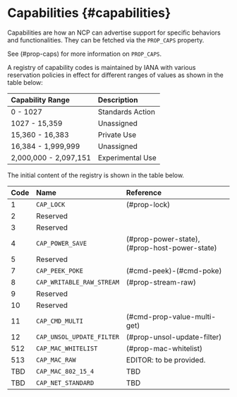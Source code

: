# Capabilities {#capabilities}

Capabilities are how an NCP can advertise support for specific behaviors and functionalities. They can be fetched via the `PROP_CAPS` property.

See (#prop-caps) for more information on `PROP_CAPS`.

A registry of capability codes is maintained by IANA with various reservation policies in effect for different ranges of values as shown in the table below:

Capability Range        | Description
:-----------------------|:-----------------
0 - 1027                | Standards Action
1027 - 15,359           | Unassigned
15,360 - 16,383         | Private Use
16,384 - 1,999,999      | Unassigned
2,000,000 - 2,097,151   | Experimental Use

The initial content of the registry is shown in the table below.

Code    | Name                      | Reference
:-------|:--------------------------|:----------------------------------
   1    | `CAP_LOCK`                | (#prop-lock)
   2    | Reserved                  |
   3    | Reserved                  |
   4    | `CAP_POWER_SAVE`          | (#prop-power-state), (#prop-host-power-state)
   5    | Reserved                  |
   7    | `CAP_PEEK_POKE`           | (#cmd-peek)-(#cmd-poke)
   8    | `CAP_WRITABLE_RAW_STREAM` | (#prop-stream-raw)
   9    | Reserved                  |
  10    | Reserved                  |
  11    | `CAP_CMD_MULTI`           | (#cmd-prop-value-multi-get)
  12    | `CAP_UNSOL_UPDATE_FILTER` | (#prop-unsol-update-filter)
 512    | `CAP_MAC_WHITELIST`       | (#prop-mac-whitelist)
 513    | `CAP_MAC_RAW`             | EDITOR: to be provided.
 TBD    | `CAP_MAC_802_15_4`        | TBD
 TBD    | `CAP_NET_STANDARD`        | TBD
